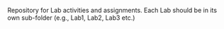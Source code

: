 Repository for Lab activities and assignments. Each Lab should be in its own sub-folder (e.g., Lab1, Lab2, Lab3 etc.)